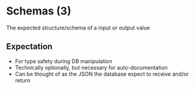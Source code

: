 # Schemas (3)

The expected structure/schema of a input or output value

## Expectation
- For type safety during DB manipulation
- Technically optionally, but necessary for auto-documentation
- Can be thought of as the JSON the database expect to receive and/or return